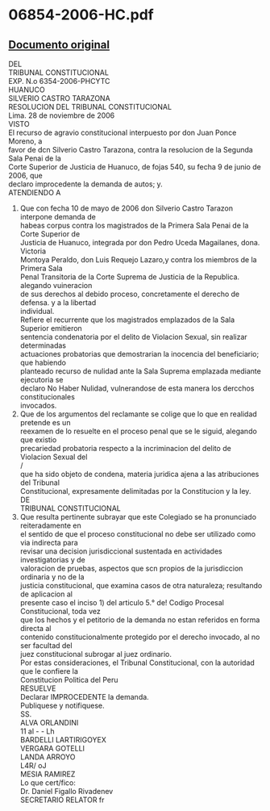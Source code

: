 
06854-2006-HC.pdf
=================
  
[Documento original](https://tc.gob.pe/jurisprudencia/2007/06854-2006-HC.pdf)  
---  
DEL  
TRIBUNAL CONSTITUCIONAL  
EXP. N.o 6354-2006-PHCYTC  
HUANUCO  
SILVERIO CASTRO TARAZONA  
RESOLUCION DEL TRIBUNAL CONSTITUCIONAL  
Lima. 28 de noviembre de 2006  
VISTO  
El recurso de agravio constitucional interpuesto por don Juan Ponce Moreno, a  
favor de dcn Silverio Castro Tarazona, contra la resolucion de la Segunda Sala Penai de la  
Corte Superior de Justicia de Huanuco, de fojas 540, su fecha 9 de junio de 2006, que  
declaro improcedente la demanda de autos; y.  
ATENDIENDO A  
1. Que con fecha 10 de mayo de 2006 don Silverio Castro Tarazon interpone demanda de  
habeas corpus contra los magistrados de la Primera Sala Penai de la Corte Superior de  
Justicia de Huanuco, integrada por don Pedro Uceda Magailanes, dona. Victoria  
Montoya Peraldo, don Luis Requejo Lazaro,y contra los miembros de la Primera Sala  
Penal Transitoria de la Corte Suprema de Justicia de la Republica. alegando vuineracion  
de sus derechos al debido proceso, concretamente el derecho de defensa. y a la libertad  
individual.  
Refiere el recurrente que los magistrados emplazados de la Sala Superior emitieron  
sentencia condenatoria por el delito de Violacion Sexual, sin realizar determinadas  
actuaciones probatorias que demostrarian la inocencia del beneficiario; que habiendo  
planteado recurso de nulidad ante la Sala Suprema emplazada mediante ejecutoria se  
declaro No Haber Nulidad, vulnerandose de esta manera los dercchos constitucionales  
invocados.  
2. Que de los argumentos del reclamante se colige que lo que en realidad pretende es un  
reexamen de lo resuelte en el proceso penal que se le siguid, alegando que existio  
precariedad probatoria respecto a la incriminacion del delito de Violacion Sexual del  
/  
que ha sido objeto de condena, materia juridica ajena a las atribuciones del Tribunal  
Constitucional, expresamente delimitadas por la Constitucion y la ley.  
DE  
TRIBUNAL CONSTITUCIONAL  
3. Que resulta pertinente subrayar que este Colegiado se ha pronunciado reiteradamente en  
el sentido de que el proceso constitucional no debe ser utilizado como via indirecta para  
revisar una decision jurisdiccional sustentada en actividades investigatorias y de  
valoracion de pruebas, aspectos que scn propios de la jurisdiccion ordinaria y no de la  
justicia constitucional, que examina casos de otra naturaleza; resultando de aplicacion al  
presente caso el inciso 1) del articulo 5.° de! Codigo Procesal Constitucional, toda vez  
que los hechos y el petitorio de la demanda no estan referidos en forma directa al  
contenido constitucionalmente protegido por el derecho invocado, al no ser facultad del  
juez constitucional subrogar al juez ordinario.  
Por estas consideraciones, el Tribunal Constitucional, con la autoridad que le confiere la  
Constitucion Politica del Peru  
RESUELVE  
Declarar IMPROCEDENTE la demanda.  
Publiquese y notifiquese.  
SS.  
ALVA ORLANDINI  
11 al - - Lh  
BARDELLI LARTIRIGOYEX  
VERGARA GOTELLI  
LANDA ARROYO  
L4R/ oJ  
MESIA RAMIREZ  
Lo que cert/fico:  
Dr. Daniel Figallo Rivadenev  
SECRETARIO RELATOR fr